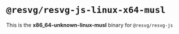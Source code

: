 # `@resvg/resvg-js-linux-x64-musl`

This is the **x86_64-unknown-linux-musl** binary for `@resvg/resvg-js`
